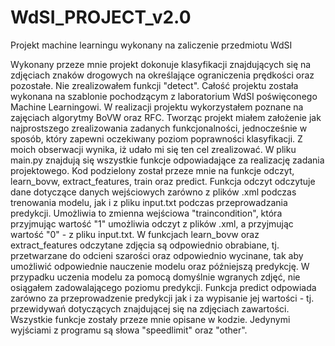 # WdSI_PROJECT_v2.0
Projekt machine learningu wykonany na zaliczenie przedmiotu WdSI


Wykonany przeze mnie projekt dokonuje klasyfikacji znajdujących się na zdjęciach znaków drogowych na określające ograniczenia prędkości oraz pozostałe. Nie zrealizowałem funkcji "detect".
Całość projektu została wykonana na szablonie pochodzącym z laboratorium WdSI poświęconego Machine Learningowi. W realizacji projektu wykorzystałem poznane na zajęciach algorytmy BoVW oraz RFC.
Tworząc projekt miałem założenie jak najprostszego zrealizowania zadanych funkcjonalności, jednocześnie w sposób, który zapewni oczekiwany poziom poprawności klasyfikacji. Z moich obserwacji wynika, iż udało mi się ten cel zrealizować.
W pliku main.py znajdują się wszystkie funkcje odpowiadające za realizację zadania projektowego. Kod podzielony został przeze mnie na funkcje odczyt, learn_bovw, extract_features, train oraz predict. 
Funkcja odczyt odczytuje dane dotyczące danych wejściowych zarówno z plików .xml podczas trenowania modelu, jak i z pliku input.txt podczas przeprowadzania predykcji. Umożliwia to zmienna wejściowa "traincondition", która przyjmując wartość "1" umożliwia odczyt z plików .xml, a przyjmując wartość "0" - z pliku input.txt.
W funkcjach learn_bovw oraz extract_features odczytane zdjęcia są odpowiednio obrabiane, tj. przetwarzane do odcieni szarości oraz odpowiednio wycinane, tak aby umożliwić odpowiednie nauczenie modelu oraz późniejszą predykcję. W przypadku uczenia modelu za pomocą domyślnie wgranych zdjęć, nie osiągałem zadowalającego poziomu predykcji.
Funkcja predict odpowiada zarówno za przeprowadzenie predykcji jak i za wypisanie jej wartości - tj. przewidywań dotyczących znajdującej się na zdjęciach zawartości.
Wszystkie funkcje zostały przeze mnie opisane w kodzie.
Jedynymi wyjściami z programu są słowa "speedlimit" oraz "other".
